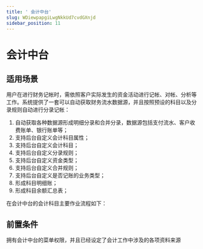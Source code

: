```yaml
---
title: ' 会计中台'
slug: WDiewpapgiLwgNkkUd7cvdGXnjd
sidebar_position: 11
---
```



#  会计中台

## 适用场景

用户在进行财务记帐时，需依照客户实际发生的资金活动进行记帐、对帐、分析等工作。系统提供了一套可以自动获取财务流水数据源，并且按照预设的科目以及分录规则自动进行分录记帐：

1. 自动获取各种数据源形成明细分录和合并分录，数据源包括支付流水、客户收费账单、银行账单等；
2. 支持后台自定义会计科目属性；
3. 支持后台自定义会计科目；
4. 支持后台自定义分录规则；
5. 支持后台自定义资金类型；
6. 支持后台自定义合并规则；
7. 支持后台自定义是否记账的业务类型；
8. 形成科目明细账；
9. 形成科目余额汇总表；

在会计中台的会计科目主要作业流程如下：

## 前置条件

拥有会计中台的菜单权限，并且已经设定了会计工作中涉及的各项资料来源

